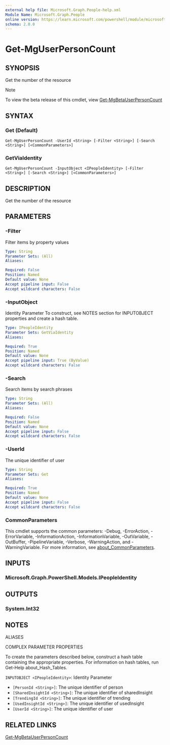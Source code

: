 ```yaml
---
external help file: Microsoft.Graph.People-help.xml
Module Name: Microsoft.Graph.People
online version: https://learn.microsoft.com/powershell/module/microsoft.graph.people/get-mguserpersoncount
schema: 2.0.0
---
```


# Get-MgUserPersonCount

## SYNOPSIS
Get the number of the resource

> [!NOTE]
> To view the beta release of this cmdlet, view [Get-MgBetaUserPersonCount](/powershell/module/Microsoft.Graph.Beta.People/Get-MgUserPersonCount?view=graph-powershell-beta)

## SYNTAX

### Get (Default)
```
Get-MgUserPersonCount -UserId <String> [-Filter <String>] [-Search <String>] [<CommonParameters>]
```

### GetViaIdentity
```
Get-MgUserPersonCount -InputObject <IPeopleIdentity> [-Filter <String>] [-Search <String>] [<CommonParameters>]
```

## DESCRIPTION
Get the number of the resource

## PARAMETERS

### -Filter
Filter items by property values

```yaml
Type: String
Parameter Sets: (All)
Aliases:

Required: False
Position: Named
Default value: None
Accept pipeline input: False
Accept wildcard characters: False
```

### -InputObject
Identity Parameter
To construct, see NOTES section for INPUTOBJECT properties and create a hash table.

```yaml
Type: IPeopleIdentity
Parameter Sets: GetViaIdentity
Aliases:

Required: True
Position: Named
Default value: None
Accept pipeline input: True (ByValue)
Accept wildcard characters: False
```

### -Search
Search items by search phrases

```yaml
Type: String
Parameter Sets: (All)
Aliases:

Required: False
Position: Named
Default value: None
Accept pipeline input: False
Accept wildcard characters: False
```

### -UserId
The unique identifier of user

```yaml
Type: String
Parameter Sets: Get
Aliases:

Required: True
Position: Named
Default value: None
Accept pipeline input: False
Accept wildcard characters: False
```

### CommonParameters
This cmdlet supports the common parameters: -Debug, -ErrorAction, -ErrorVariable, -InformationAction, -InformationVariable, -OutVariable, -OutBuffer, -PipelineVariable, -Verbose, -WarningAction, and -WarningVariable. For more information, see [about_CommonParameters](http://go.microsoft.com/fwlink/?LinkID=113216).

## INPUTS

### Microsoft.Graph.PowerShell.Models.IPeopleIdentity
## OUTPUTS

### System.Int32
## NOTES

ALIASES

COMPLEX PARAMETER PROPERTIES

To create the parameters described below, construct a hash table containing the appropriate properties. For information on hash tables, run Get-Help about_Hash_Tables.


`INPUTOBJECT <IPeopleIdentity>`: Identity Parameter
  - `[PersonId <String>]`: The unique identifier of person
  - `[SharedInsightId <String>]`: The unique identifier of sharedInsight
  - `[TrendingId <String>]`: The unique identifier of trending
  - `[UsedInsightId <String>]`: The unique identifier of usedInsight
  - `[UserId <String>]`: The unique identifier of user

## RELATED LINKS
[Get-MgBetaUserPersonCount](/powershell/module/Microsoft.Graph.Beta.People/Get-MgUserPersonCount?view=graph-powershell-beta)

